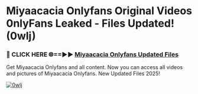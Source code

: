 # Miyaacacia Onlyfans Original Videos 0nlyFans Leaked - Files Updated! (0wlj)

<h3>🔴 CLICK HERE 🌐==►► <a href="https://tinyurl.com/ehrbuxhb" rel="nofollow">Miyaacacia Onlyfans Updated Files</a></h3>

Get Miyaacacia Onlyfans and all content. Now you can access all videos and pictures of Miyaacacia Onlyfans. New Updated Files 2025!

[![0wlj](https://i.imgur.com/lVYEuWS.gif)](https://tinyurl.com/ehrbuxhb)
